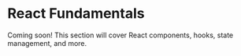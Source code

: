 # React Fundamentals

Coming soon! This section will cover React components, hooks, state management, and more.
